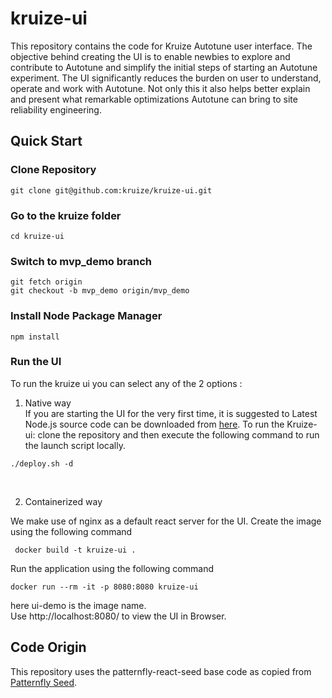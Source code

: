 # kruize-ui

This repository contains the code for Kruize Autotune user interface. The objective behind creating the UI is to enable newbies to explore and contribute to Autotune and simplify the initial steps of starting an Autotune experiment. The UI significantly reduces the burden on user to understand, operate and work with Autotune. Not only this it also helps better explain and present what remarkable optimizations Autotune can bring to site reliability engineering.

## Quick Start

### Clone Repository

```
git clone git@github.com:kruize/kruize-ui.git
```

### Go to the kruize folder

```
cd kruize-ui
```

### Switch to mvp_demo branch

```
git fetch origin
git checkout -b mvp_demo origin/mvp_demo
```

### Install Node Package Manager

```
npm install
```

### Run the UI

To run the kruize ui you can select any of the 2 options :

1. Native way<br />
   If you are starting the UI for the very first time, it is suggested to
   Latest Node.js source code can be downloaded from [here](https://nodejs.org/en/download/).
   To run the Kruize-ui: clone the repository and then execute the following command to run the launch script locally.<br />

```
./deploy.sh -d
```

<br />

2. Containerized way<br />

We make use of nginx as a default react server for the UI.
Create the image using the following command<br />

```
 docker build -t kruize-ui .

```

Run the application using the following command

```
docker run --rm -it -p 8080:8080 kruize-ui
```

here ui-demo is the image name.<br />
Use http://localhost:8080/ to view the UI in Browser.

## Code Origin

This repository uses the patternfly-react-seed base code as copied from [Patternfly Seed](https://github.com/patternfly/patternfly-react-seed).
